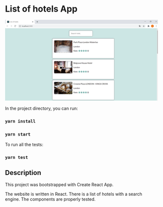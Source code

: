 # List of hotels App

![App preview](./screen.png)

In the project directory, you can run:

### `yarn install`

### `yarn start`

To run all the tests:

### `yarn test`

## Description

This project was bootstrapped with Create React App.

The website is written in React. There is a list of hotels with a search engine. The components are properly tested.

